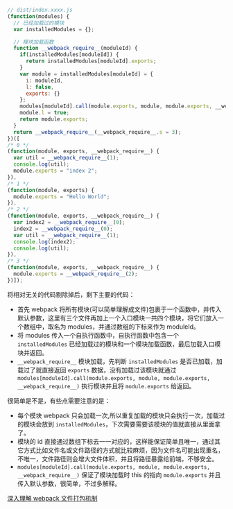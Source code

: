 










```js
// dist/index.xxxx.js
(function(modules) {
  // 已经加载过的模块
  var installedModules = {};

  // 模块加载函数
  function __webpack_require__(moduleId) {
    if(installedModules[moduleId]) {
      return installedModules[moduleId].exports;
    }
    var module = installedModules[moduleId] = {
      i: moduleId,
      l: false,
      exports: {}
    };
    modules[moduleId].call(module.exports, module, module.exports, __webpack_require__);
    module.l = true;
    return module.exports;
  }
  return __webpack_require__(__webpack_require__.s = 3);
})([
/* 0 */
(function(module, exports, __webpack_require__) {
  var util = __webpack_require__(1);
  console.log(util);
  module.exports = "index 2";
}),
/* 1 */
(function(module, exports) {
  module.exports = "Hello World";
}),
/* 2 */
(function(module, exports, __webpack_require__) {
  var index2 = __webpack_require__(0);
  index2 = __webpack_require__(0);
  var util = __webpack_require__(1);
  console.log(index2);
  console.log(util);
}),
/* 3 */
(function(module, exports, __webpack_require__) {
  module.exports = __webpack_require__(2);
})]);
```

将相对无关的代码剔除掉后，剩下主要的代码：

- 首先 webpack 将所有模块(可以简单理解成文件)包裹于一个函数中，并传入默认参数，这里有三个文件再加上一个入口模块一共四个模块，将它们放入一个数组中，取名为 modules，并通过数组的下标来作为 moduleId。
- 将 modules 传入一个自执行函数中，自执行函数中包含一个 `installedModules` 已经加载过的模块和一个模块加载函数，最后加载入口模块并返回。
- `__webpack_require__` 模块加载，先判断 `installedModules` 是否已加载，加载过了就直接返回 `exports` 数据，没有加载过该模块就通过 `modules[moduleId].call(module.exports, module, module.exports, __webpack_require__)` 执行模块并且将 `module.exports` 给返回。

很简单是不是，有些点需要注意的是：
- 每个模块 webpack 只会加载一次,所以重复加载的模块只会执行一次，加载过的模块会放到 `installedModules`，下次需要需要该模块的值就直接从里面拿了。
- 模块的 id 直接通过数组下标去一一对应的，这样能保证简单且唯一，通过其它方式比如文件名或文件路径的方式就比较麻烦，因为文件名可能出现重名，不唯一，文件路径则会增大文件体积，并且将路径暴露给前端，不够安全。
- `modules[moduleId].call(module.exports, module, module.exports, __webpack_require__)` 保证了模块加载时 this 的指向 `module.exports` 并且传入默认参数，很简单，不过多解释。

[深入理解 webpack 文件打包机制](https://github.com/happylindz/blog/issues/6)
